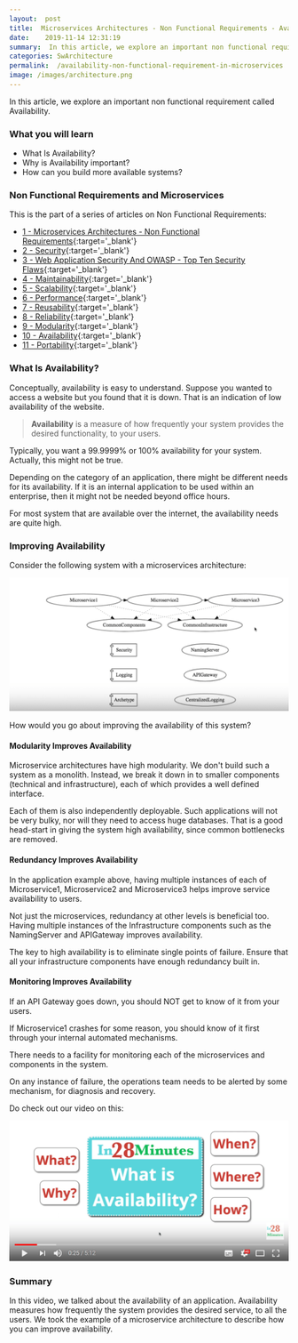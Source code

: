 ```yaml
---
layout:  post
title:  Microservices Architectures - Non Functional Requirements - Availability
date:    2019-11-14 12:31:19
summary:  In this article, we explore an important non functional requirement called Availability. 
categories: SwArchitecture
permalink:  /availability-non-functional-requirement-in-microservices
image: /images/architecture.png
---
```


In this article, we explore an important non functional requirement called Availability. 

### What you will learn

- What Is Availability?
- Why is Availability important?
- How can you build more available systems?



### Non Functional Requirements and Microservices

This is the part of a series of articles on Non Functional Requirements:

- [1 - Microservices Architectures - Non Functional Requirements](/non-functional-requirements-in-microservices-architectures){:target='_blank'}
- [2 - Security](/non-functional-requirements-in-microservices-introduction-to-Security){:target='_blank'}
- [3 - Web Application Security And OWASP - Top Ten Security Flaws](/web-application-security-owasp-top-ten){:target='_blank'}
- [4 - Maintainability](/non-functional-requirements-in-microservices-introduction-to-Maintainability){:target='_blank'}
- [5 - Scalability](/non-functional-requirements-in-microservices-introduction-to-Scalability){:target='_blank'}
- [6 - Performance](/non-functional-requirements-in-microservices-introduction-to-performance){:target='_blank'}
- [7 - Reusability](/non-functional-requirements-in-microservices-introduction-to-Reusability){:target='_blank'}
- [8 - Reliability](/non-functional-requirements-in-microservices-introduction-to-Reliability){:target='_blank'}
- [9 - Modularity](/modularity-non-functional-requirement-in-microservices){:target='_blank'}
- [10 - Availability](/availability-non-functional-requirement-in-microservices){:target='_blank'}
- [11 - Portability](/non-functional-requirements-in-microservices-introduction-to-portability){:target='_blank'}


### What Is Availability?

Conceptually, availability is easy to understand. Suppose you wanted to access a website but you found that it is down. That is an indication of low availability of the website. 

> **Availability** is a measure of how frequently your system provides the desired functionality, to your users. 

Typically, you want a 99.9999% or 100% availability for your system. Actually, this might not be true. 

Depending on the category of an application, there might be different needs for its availability. If it is an internal application to be used within an enterprise, then it might not be needed beyond office hours.

For most system that are available over the internet, the availability needs are quite high. 

### Improving Availability

Consider the following system with a microservices architecture:

![image info](/images/Capture-047-02.png)

How would you go about improving the availability of this system?

#### Modularity Improves Availability

Microservice architectures have high modularity. We don't build such a system as a monolith. Instead, we break it down in to smaller components (technical and infrastructure), each of which provides a well defined interface. 

Each of them is also independently deployable. Such applications will not be very bulky, nor will they need to access huge databases. That is a good head-start in giving the system high availability, since common bottlenecks are removed.

#### Redundancy Improves Availability

In the application example above, having multiple instances of each of Microservice1, Microservice2 and Microservice3 helps improve service availability to users. 

Not just the microservices, redundancy at other levels is beneficial too. Having multiple instances of the Infrastructure components such as the NamingServer and APIGateway improves availability. 

The key to high availability is to eliminate single points of failure. Ensure that all your infrastructure components have enough redundancy built in.

#### Monitoring Improves Availability

If an API Gateway goes down, you should NOT get to know of it from your users. 

If Microservice1 crashes for some reason, you should know of it first through your internal automated mechanisms. 

There needs to a facility for monitoring each of the microservices and components in the system. 

On any instance of failure, the operations team needs to be alerted by some mechanism, for diagnosis and recovery. 

Do check out our video on this:

[![image info](/images/Capture-047-01.png)](https://www.youtube.com/watch?v=R3j0Z1c-0qY)

### Summary

In this video, we talked about the availability of an application. Availability measures how frequently the system provides the desired service, to all the users. We took the example of a microservice architecture to describe how you can improve availability.

